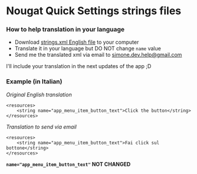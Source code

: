 <h1>Nougat Quick Settings strings files</h1>

<h3>How to help translation in your language</h3>

- Download <a href="">strings.xml English file</a> to your computer
- Translate it in your language but DO NOT change <code>name</code> value
- Send me the translated xml via email to <a href="mailto:simone.dev.help@gmail.com">simone.dev.help@gmail.com</a>

I'll include your translation in the next updates of the app ;D

<h3>Example (in Italian)</h3>

<i>Original English translation</i>

    <resources>
        <string name="app_menu_item_button_text">Click the button</string>
    </resources>


<i>Translation to send via email</i>

    <resources>
        <string name="app_menu_item_button_text">Fai click sul bottone</string>
    </resources>
    

<b><code>name="app_menu_item_button_text"</code> NOT CHANGED</b>
